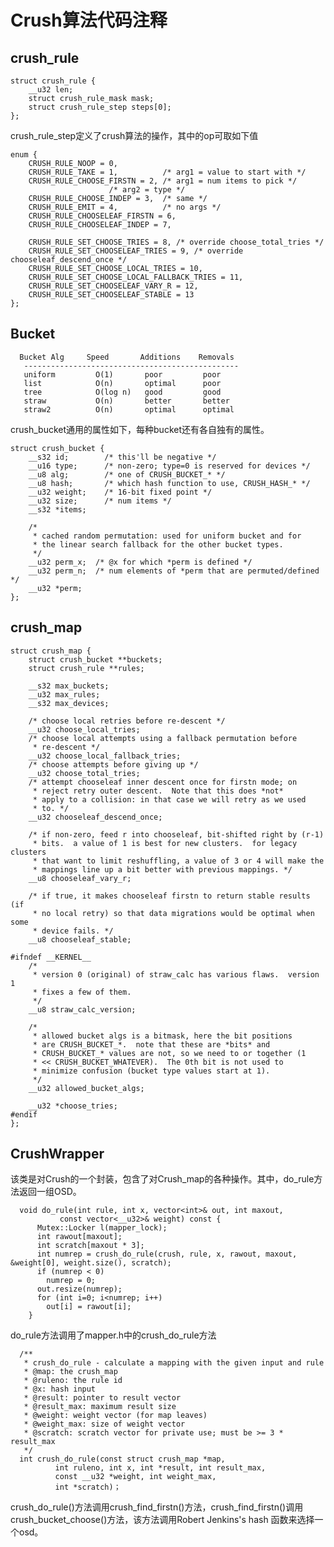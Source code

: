 # Crush算法代码注释

## crush_rule

    struct crush_rule {
    	__u32 len;
    	struct crush_rule_mask mask;
    	struct crush_rule_step steps[0];
    };

crush_rule_step定义了crush算法的操作，其中的op可取如下值

    enum {
    	CRUSH_RULE_NOOP = 0,
    	CRUSH_RULE_TAKE = 1,          /* arg1 = value to start with */
    	CRUSH_RULE_CHOOSE_FIRSTN = 2, /* arg1 = num items to pick */
    				      /* arg2 = type */
    	CRUSH_RULE_CHOOSE_INDEP = 3,  /* same */
    	CRUSH_RULE_EMIT = 4,          /* no args */
    	CRUSH_RULE_CHOOSELEAF_FIRSTN = 6,
    	CRUSH_RULE_CHOOSELEAF_INDEP = 7,

    	CRUSH_RULE_SET_CHOOSE_TRIES = 8, /* override choose_total_tries */
    	CRUSH_RULE_SET_CHOOSELEAF_TRIES = 9, /* override chooseleaf_descend_once */
    	CRUSH_RULE_SET_CHOOSE_LOCAL_TRIES = 10,
    	CRUSH_RULE_SET_CHOOSE_LOCAL_FALLBACK_TRIES = 11,
    	CRUSH_RULE_SET_CHOOSELEAF_VARY_R = 12,
    	CRUSH_RULE_SET_CHOOSELEAF_STABLE = 13
    };

## Bucket
      Bucket Alg     Speed       Additions    Removals
       ------------------------------------------------
       uniform         O(1)       poor         poor
       list            O(n)       optimal      poor
       tree            O(log n)   good         good
       straw           O(n)       better       better
       straw2          O(n)       optimal      optimal
crush_bucket通用的属性如下，每种bucket还有各自独有的属性。

    struct crush_bucket {
    	__s32 id;        /* this'll be negative */
    	__u16 type;      /* non-zero; type=0 is reserved for devices */
    	__u8 alg;        /* one of CRUSH_BUCKET_* */
    	__u8 hash;       /* which hash function to use, CRUSH_HASH_* */
    	__u32 weight;    /* 16-bit fixed point */
    	__u32 size;      /* num items */
    	__s32 *items;

    	/*
    	 * cached random permutation: used for uniform bucket and for
    	 * the linear search fallback for the other bucket types.
    	 */
    	__u32 perm_x;  /* @x for which *perm is defined */
    	__u32 perm_n;  /* num elements of *perm that are permuted/defined */
    	__u32 *perm;
    };
## crush_map
    struct crush_map {
    	struct crush_bucket **buckets;
    	struct crush_rule **rules;

    	__s32 max_buckets;
    	__u32 max_rules;
    	__s32 max_devices;

    	/* choose local retries before re-descent */
    	__u32 choose_local_tries;
    	/* choose local attempts using a fallback permutation before
    	 * re-descent */
    	__u32 choose_local_fallback_tries;
    	/* choose attempts before giving up */
    	__u32 choose_total_tries;
    	/* attempt chooseleaf inner descent once for firstn mode; on
    	 * reject retry outer descent.  Note that this does *not*
    	 * apply to a collision: in that case we will retry as we used
    	 * to. */
    	__u32 chooseleaf_descend_once;

    	/* if non-zero, feed r into chooseleaf, bit-shifted right by (r-1)
    	 * bits.  a value of 1 is best for new clusters.  for legacy clusters
    	 * that want to limit reshuffling, a value of 3 or 4 will make the
    	 * mappings line up a bit better with previous mappings. */
    	__u8 chooseleaf_vary_r;

    	/* if true, it makes chooseleaf firstn to return stable results (if
    	 * no local retry) so that data migrations would be optimal when some
    	 * device fails. */
    	__u8 chooseleaf_stable;

    #ifndef __KERNEL__
    	/*
    	 * version 0 (original) of straw_calc has various flaws.  version 1
    	 * fixes a few of them.
    	 */
    	__u8 straw_calc_version;

    	/*
    	 * allowed bucket algs is a bitmask, here the bit positions
    	 * are CRUSH_BUCKET_*.  note that these are *bits* and
    	 * CRUSH_BUCKET_* values are not, so we need to or together (1
    	 * << CRUSH_BUCKET_WHATEVER).  The 0th bit is not used to
    	 * minimize confusion (bucket type values start at 1).
    	 */
    	__u32 allowed_bucket_algs;

    	__u32 *choose_tries;
    #endif
    };
## CrushWrapper
该类是对Crush的一个封装，包含了对Crush_map的各种操作。其中，do_rule方法返回一组OSD。

      void do_rule(int rule, int x, vector<int>& out, int maxout,
      	       const vector<__u32>& weight) const {
          Mutex::Locker l(mapper_lock);
          int rawout[maxout];
          int scratch[maxout * 3];
          int numrep = crush_do_rule(crush, rule, x, rawout, maxout, &weight[0], weight.size(), scratch);
          if (numrep < 0)
            numrep = 0;
          out.resize(numrep);
          for (int i=0; i<numrep; i++)
            out[i] = rawout[i];
        }

do_rule方法调用了mapper.h中的crush_do_rule方法

      /**
       * crush_do_rule - calculate a mapping with the given input and rule
       * @map: the crush_map
       * @ruleno: the rule id
       * @x: hash input
       * @result: pointer to result vector
       * @result_max: maximum result size
       * @weight: weight vector (for map leaves)
       * @weight_max: size of weight vector
       * @scratch: scratch vector for private use; must be >= 3 * result_max
       */
      int crush_do_rule(const struct crush_map *map,
      		  int ruleno, int x, int *result, int result_max,
      		  const __u32 *weight, int weight_max,
      		  int *scratch)；

crush_do_rule()方法调用crush_find_firstn()方法，crush_find_firstn()调用crush_bucket_choose()方法，该方法调用Robert Jenkins's hash 函数来选择一个osd。
